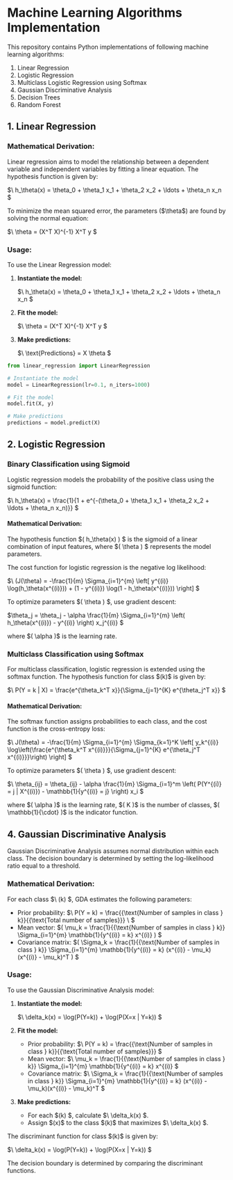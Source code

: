 # Machine Learning Algorithms Implementation

This repository contains Python implementations of following machine learning algorithms:

1. Linear Regression
2. Logistic Regression
3. Multiclass Logistic Regression using Softmax
4. Gaussian Discriminative Analysis
5. Decision Trees
6. Random Forest

## 1. Linear Regression

### Mathematical Derivation:

Linear regression aims to model the relationship between a dependent variable and independent variables by fitting a linear equation. The hypothesis function is given by:

$\ h_\theta(x) = \theta_0 + \theta_1 x_1 + \theta_2 x_2 + \ldots + \theta_n x_n \$

To minimize the mean squared error, the parameters ($\theta\$) are found by solving the normal equation:

$\ \theta = (X^T X)^{-1} X^T y \$

### Usage:

To use the Linear Regression model:

1. **Instantiate the model:**

    $\ h_\theta(x) = \theta_0 + \theta_1 x_1 + \theta_2 x_2 + \ldots + \theta_n x_n \$

2. **Fit the model:**

    $\ \theta = (X^T X)^{-1} X^T y \$

3. **Make predictions:**

    $\ \text{Predictions} = X \theta \$

```python
from linear_regression import LinearRegression

# Instantiate the model
model = LinearRegression(lr=0.1, n_iters=1000)

# Fit the model
model.fit(X, y)

# Make predictions
predictions = model.predict(X)
```


## 2. Logistic Regression

### Binary Classification using Sigmoid

Logistic regression models the probability of the positive class using the sigmoid function:

$\ h_\theta(x) = \frac{1}{1 + e^{-(\theta_0 + \theta_1 x_1 + \theta_2 x_2 + \ldots + \theta_n x_n)}} \$

#### Mathematical Derivation:

The hypothesis function $\( h_\theta(x) \) \$ is the sigmoid of a linear combination of input features, where $\( \theta \) \$ represents the model parameters.

The cost function for logistic regression is the negative log likelihood:

$\ (J(\theta) = -\frac{1}{m} \Sigma_{i=1}^{m} \left[ y^{(i)} \log(h_\theta(x^{(i)})) + (1 - y^{(i)}) \log(1 - h_\theta(x^{(i)})) \right] \$

To optimize parameters $\( \theta \) \$, use gradient descent:

$\theta_j = \theta_j - \alpha \frac{1}{m} \Sigma_{i=1}^{m} \left( h_\theta(x^{(i)}) - y^{(i)} \right) x_j^{(i)} \$

where $\( \alpha \)\$ is the learning rate.


### Multiclass Classification using Softmax

For multiclass classification, logistic regression is extended using the softmax function. The hypothesis function for class $\(k\)\$ is given by:

$\ P(Y = k | X) = \frac{e^{\theta_k^T x}}{\Sigma_{j=1}^{K} e^{\theta_j^T x}} \$

#### Mathematical Derivation:

The softmax function assigns probabilities to each class, and the cost function is the cross-entropy loss:

$\ J(\theta) = -\frac{1}{m} \Sigma_{i=1}^{m} \Sigma_{k=1}^K \left[ y_k^{(i)} \log\left(\frac{e^{\theta_k^T x^{(i)}}}{\Sigma_{j=1}^{K} e^{\theta_j^T x^{(i)}}}\right) \right] \$

To optimize parameters $\( \theta \) \$, use gradient descent:

$\ \theta_{ij} = \theta_{ij} - \alpha \frac{1}{m} \Sigma_{i=1}^m \left( P(Y^{(i)} = j | X^{(i)}) - \mathbb{1}\{y^{(i)} = j\} \right) x_i \$

where $\( \alpha \)\$ is the learning rate, $\( K \)\$ is the number of classes, $\( \mathbb{1}\{\cdot\} \)\$ is the indicator function.

## 4. Gaussian Discriminative Analysis

Gaussian Discriminative Analysis assumes normal distribution within each class. The decision boundary is determined by setting the log-likelihood ratio equal to a threshold.

### Mathematical Derivation:

For each class $\ (k\) \$, GDA estimates the following parameters:

- Prior probability: $\ P(Y = k) = \frac{{\text{Number of samples in class } k}}{{\text{Total number of samples}}} \ \$
- Mean vector: $\( \mu_k = \frac{1}{{\text{Number of samples in class } k}} \Sigma_{i=1}^{m} \mathbb{1}\{y^{(i)} = k\} x^{(i)} \) \$
- Covariance matrix: $\( \Sigma_k = \frac{1}{{\text{Number of samples in class } k}} \Sigma_{i=1}^{m} \mathbb{1}\{y^{(i)} = k\} (x^{(i)} - \mu_k)(x^{(i)} - \mu_k)^T \) \$



### Usage:

To use the Gaussian Discriminative Analysis model:

1. **Instantiate the model:**

    $\ \delta_k(x) = \log(P(Y=k)) + \log(P(X=x | Y=k)) \$

2. **Fit the model:**

    - Prior probability: $\ P(Y = k) = \frac{{\text{Number of samples in class } k}}{{\text{Total number of samples}}} \$
    - Mean vector: $\ \mu_k = \frac{1}{{\text{Number of samples in class } k}} \Sigma_{i=1}^{m} \mathbb{1}\{y^{(i)} = k\} x^{(i)} \$
    - Covariance matrix: $\ \Sigma_k = \frac{1}{{\text{Number of samples in class } k}} \Sigma_{i=1}^{m} \mathbb{1}\{y^{(i)} = k\} (x^{(i)} - \mu_k)(x^{(i)} - \mu_k)^T \$

3. **Make predictions:**

    - For each $\(k\) \$, calculate $\ \delta_k(x) \$.
    - Assign $\(x\)\$ to the class $\(k\)\$ that maximizes $\ \delta_k(x) \$.

The discriminant function for class $\(k\)\$ is given by:

$\ \delta_k(x) = \log(P(Y=k)) + \log(P(X=x | Y=k)) \$

The decision boundary is determined by comparing the discriminant functions.



